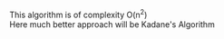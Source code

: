 This algorithm is of complexity O(n<sup>2</sup>) <br/>
Here much better approach will be <span class='link inline'><Link href='/algorithms/arrays/kadanes-algo'>Kadane's Algorithm</Link></span>